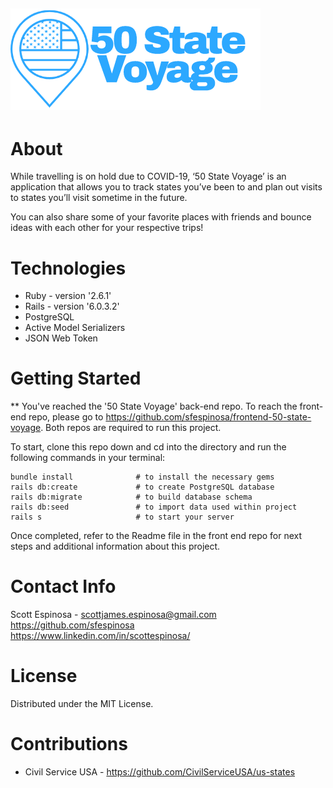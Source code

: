 ## <img src='./db/50-state-voyage-blue.png' alt='app logo'/>

# About
While travelling is on hold due to COVID-19, ‘50 State Voyage’ is an application that allows you to track states you’ve been to and plan out visits to states you’ll visit sometime in the future.

You can also share some of your favorite places with friends and bounce ideas with each other for your respective trips!

# Technologies

* Ruby - version '2.6.1'
* Rails - version '6.0.3.2'
* PostgreSQL
* Active Model Serializers
* JSON Web Token

# Getting Started
** You've reached the '50 State Voyage' back-end repo. To reach the front-end repo, please go to <a href='https://github.com/sfespinosa/frontend-50-state-voyage'>https://github.com/sfespinosa/frontend-50-state-voyage</a>. Both repos are required to run this project.

To start, clone this repo down and cd into the directory and run the following commands in your terminal:

    bundle install              # to install the necessary gems
    rails db:create             # to create PostgreSQL database
    rails db:migrate            # to build database schema
    rails db:seed               # to import data used within project
    rails s                     # to start your server

Once completed, refer to the Readme file in the front end repo for next steps and additional information about this project.

# Contact Info

Scott Espinosa - scottjames.espinosa@gmail.com<br/>
https://github.com/sfespinosa <br/>
https://www.linkedin.com/in/scottespinosa/

# License
Distributed under the MIT License.

# Contributions
* Civil Service USA - https://github.com/CivilServiceUSA/us-states
